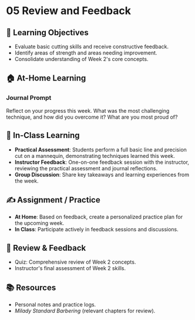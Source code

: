 # 05 Review and Feedback

## 🎯 Learning Objectives
- Evaluate basic cutting skills and receive constructive feedback.
- Identify areas of strength and areas needing improvement.
- Consolidate understanding of Week 2's core concepts.

## 🏠 At-Home Learning
### Journal Prompt
Reflect on your progress this week. What was the most challenging technique, and how did you overcome it? What are you most proud of?

## 🏫 In-Class Learning
- **Practical Assessment**: Students perform a full basic line and precision cut on a mannequin, demonstrating techniques learned this week.
- **Instructor Feedback**: One-on-one feedback session with the instructor, reviewing the practical assessment and journal reflections.
- **Group Discussion**: Share key takeaways and learning experiences from the week.

## ✍️ Assignment / Practice
- **At Home**: Based on feedback, create a personalized practice plan for the upcoming week.
- **In Class**: Participate actively in feedback sessions and discussions.

## 🧾 Review & Feedback
- Quiz: Comprehensive review of Week 2 concepts.
- Instructor's final assessment of Week 2 skills.

## 📚 Resources
- Personal notes and practice logs.
- *Milady Standard Barbering* (relevant chapters for review).